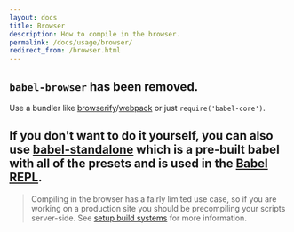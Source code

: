 ```yaml
---
layout: docs
title: Browser
description: How to compile in the browser.
permalink: /docs/usage/browser/
redirect_from: /browser.html
---
```


## `babel-browser` has been removed.

Use a bundler like [browserify](https://babeljs.io/docs/setup/#browserify)/[webpack](https://babeljs.io/docs/setup/#webpack) or just `require('babel-core')`.

## If you don't want to do it yourself, you can also use [babel-standalone](https://github.com/Daniel15/babel-standalone) which is a pre-built babel with all of the presets and is used in the [Babel REPL](https://babeljs.io/repl).

<blockquote class="babel-callout babel-callout-warning">
  <p>
    
  </p>
  <p>
    Compiling in the browser has a fairly limited use case, so if you are
    working on a production site you should be precompiling your scripts
    server-side. See <a href="/docs/setup/#build-systems">setup build systems</a>
    for more information.
  </p>
</blockquote>
